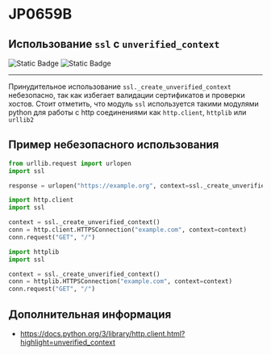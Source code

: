 # JP0659B
## Использование `ssl` c `unverified_context`

![Static Badge](https://img.shields.io/badge/%D0%A1%D1%82%D0%B5%D0%BF%D0%B5%D0%BD%D1%8C%20%D0%BA%D1%80%D0%B8%D1%82%D0%B8%D1%87%D0%BD%D0%BE%D1%81%D1%82%D0%B8-%D1%81%D1%80%D0%B5%D0%B4%D0%BD%D1%8F%D1%8F-orange?style=for-the-badge)
![Static Badge](https://img.shields.io/badge/%D0%94%D0%BE%D1%81%D1%82%D0%BE%D0%B2%D0%B5%D1%80%D0%BD%D0%BE%D1%81%D1%82%D1%8C%20%D0%BE%D0%BF%D1%80%D0%B5%D0%B4%D0%B5%D0%BB%D0%B5%D0%BD%D0%B8%D1%8F-%D0%B2%D1%8B%D1%81%D0%BE%D0%BA%D0%B0%D1%8F-crimson?style=for-the-badge)

----

Принудительное использование `ssl._create_unverified_context` небезопасно, так как избегает валидации сертификатов и проверки хостов.
Стоит отметить, что модуль `ssl` используется такими модулями python для работы с http соединениями как `http.client`, `httplib` или `urllib2`

## Пример небезопасного использования

```python linenums="1"
from urllib.request import urlopen
import ssl

response = urlopen("https://example.org", context=ssl._create_unverified_context())

import http.client
import ssl

context = ssl._create_unverified_context()
conn = http.client.HTTPSConnection("example.com", context=context)
conn.request("GET", "/")

import httplib
import ssl

context = ssl._create_unverified_context()
conn = httplib.HTTPSConnection("example.com", context=context)
conn.request("GET", "/")
```

## Дополнительная информация

* <https://docs.python.org/3/library/http.client.html?highlight=unverified_context>
